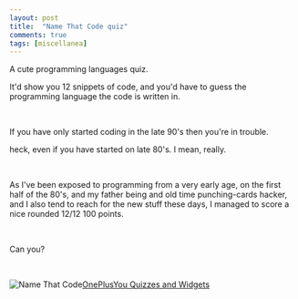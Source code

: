 ```yaml
---
layout: post
title:  "Name That Code quiz"
comments: true
tags: [miscellanea]
---
```



A cute programming languages quiz.

It'd show you 12 snippets of code, and you'd have to guess the programming language the code is written in.

&#160;

If you have only started coding in the late 90's then you're in trouble.

heck, even if you have started on late 80's. I mean, really.

&#160;

As I've been exposed to programming from a very early age, on the first half of the 80's, and my father being and old time punching-cards hacker, and I also tend to reach for the new stuff these days, I managed to score a nice rounded 12/12 100 points.

&#160;

Can you?

&#160;

![Name That Code](http://www.oneplusyou.com/q/img/badges/code_100.jpg)[OnePlusYou Quizzes and Widgets](http://www.oneplusyou.com/q)


